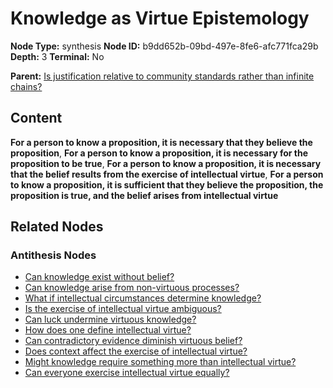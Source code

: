 # Knowledge as Virtue Epistemology

**Node Type:** synthesis
**Node ID:** b9dd652b-09bd-497e-8fe6-afc771fca29b
**Depth:** 3
**Terminal:** No

**Parent:** [Is justification relative to community standards rather than infinite chains?](is-justification-relative-to-community-standards-rather-than-infinite-chains-antithesis-9d27613f-2772-45c4-8e2a-dfc42ea3361a.md)

## Content

**For a person to know a proposition, it is necessary that they believe the proposition**, **For a person to know a proposition, it is necessary for the proposition to be true**, **For a person to know a proposition, it is necessary that the belief results from the exercise of intellectual virtue**, **For a person to know a proposition, it is sufficient that they believe the proposition, the proposition is true, and the belief arises from intellectual virtue**

## Related Nodes

### Antithesis Nodes

- [Can knowledge exist without belief?](can-knowledge-exist-without-belief-antithesis-7ba8a940-6ffb-46e4-856c-a595e539ee37.md)
- [Can knowledge arise from non-virtuous processes?](can-knowledge-arise-from-non-virtuous-processes-antithesis-6c906d8d-be7e-407f-bcd9-63d218cdf8f0.md)
- [What if intellectual circumstances determine knowledge?](what-if-intellectual-circumstances-determine-knowledge-antithesis-a099e7a1-f691-4b11-be27-0c6bf1490965.md)
- [Is the exercise of intellectual virtue ambiguous?](is-the-exercise-of-intellectual-virtue-ambiguous-antithesis-41b7684e-6868-4f1d-baac-3ceffb46f46b.md)
- [Can luck undermine virtuous knowledge?](can-luck-undermine-virtuous-knowledge-antithesis-d8e2c3ff-d663-437f-8f74-8b6b009ce8b4.md)
- [How does one define intellectual virtue?](how-does-one-define-intellectual-virtue-antithesis-88779b81-5673-4f45-9080-ce10da5ecaf9.md)
- [Can contradictory evidence diminish virtuous belief?](can-contradictory-evidence-diminish-virtuous-belief-antithesis-0f58e8c0-00c5-42a0-b856-e7e2b5983e25.md)
- [Does context affect the exercise of intellectual virtue?](does-context-affect-the-exercise-of-intellectual-virtue-antithesis-ac7b3d6d-d705-4c6b-ac10-ebe00a22e8ca.md)
- [Might knowledge require something more than intellectual virtue?](might-knowledge-require-something-more-than-intellectual-virtue-antithesis-624e2171-1493-4160-bec7-d1c9e72dc535.md)
- [Can everyone exercise intellectual virtue equally?](can-everyone-exercise-intellectual-virtue-equally-antithesis-fb0a05f7-3770-41d6-8641-98db70e7db82.md)
